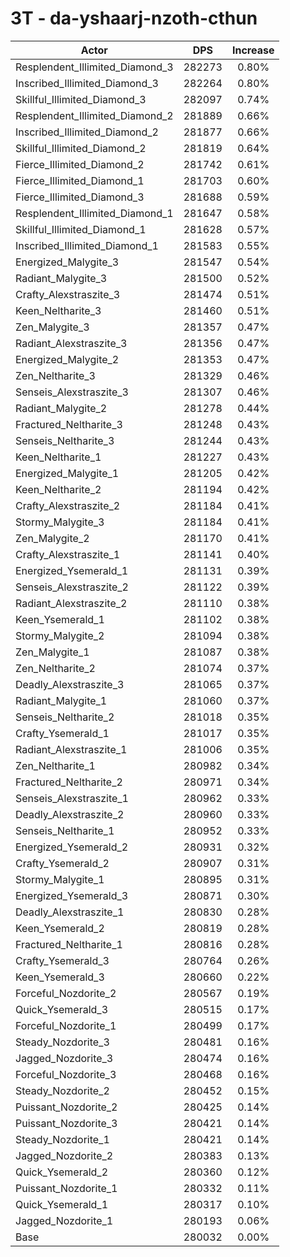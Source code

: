 # 3T - da-yshaarj-nzoth-cthun
| Actor | DPS | Increase |
|---|:---:|:---:|
|Resplendent_Illimited_Diamond_3|282273|0.80%|
|Inscribed_Illimited_Diamond_3|282264|0.80%|
|Skillful_Illimited_Diamond_3|282097|0.74%|
|Resplendent_Illimited_Diamond_2|281889|0.66%|
|Inscribed_Illimited_Diamond_2|281877|0.66%|
|Skillful_Illimited_Diamond_2|281819|0.64%|
|Fierce_Illimited_Diamond_2|281742|0.61%|
|Fierce_Illimited_Diamond_1|281703|0.60%|
|Fierce_Illimited_Diamond_3|281688|0.59%|
|Resplendent_Illimited_Diamond_1|281647|0.58%|
|Skillful_Illimited_Diamond_1|281628|0.57%|
|Inscribed_Illimited_Diamond_1|281583|0.55%|
|Energized_Malygite_3|281547|0.54%|
|Radiant_Malygite_3|281500|0.52%|
|Crafty_Alexstraszite_3|281474|0.51%|
|Keen_Neltharite_3|281460|0.51%|
|Zen_Malygite_3|281357|0.47%|
|Radiant_Alexstraszite_3|281356|0.47%|
|Energized_Malygite_2|281353|0.47%|
|Zen_Neltharite_3|281329|0.46%|
|Senseis_Alexstraszite_3|281307|0.46%|
|Radiant_Malygite_2|281278|0.44%|
|Fractured_Neltharite_3|281248|0.43%|
|Senseis_Neltharite_3|281244|0.43%|
|Keen_Neltharite_1|281227|0.43%|
|Energized_Malygite_1|281205|0.42%|
|Keen_Neltharite_2|281194|0.42%|
|Crafty_Alexstraszite_2|281184|0.41%|
|Stormy_Malygite_3|281184|0.41%|
|Zen_Malygite_2|281170|0.41%|
|Crafty_Alexstraszite_1|281141|0.40%|
|Energized_Ysemerald_1|281131|0.39%|
|Senseis_Alexstraszite_2|281122|0.39%|
|Radiant_Alexstraszite_2|281110|0.38%|
|Keen_Ysemerald_1|281102|0.38%|
|Stormy_Malygite_2|281094|0.38%|
|Zen_Malygite_1|281087|0.38%|
|Zen_Neltharite_2|281074|0.37%|
|Deadly_Alexstraszite_3|281065|0.37%|
|Radiant_Malygite_1|281060|0.37%|
|Senseis_Neltharite_2|281018|0.35%|
|Crafty_Ysemerald_1|281017|0.35%|
|Radiant_Alexstraszite_1|281006|0.35%|
|Zen_Neltharite_1|280982|0.34%|
|Fractured_Neltharite_2|280971|0.34%|
|Senseis_Alexstraszite_1|280962|0.33%|
|Deadly_Alexstraszite_2|280960|0.33%|
|Senseis_Neltharite_1|280952|0.33%|
|Energized_Ysemerald_2|280931|0.32%|
|Crafty_Ysemerald_2|280907|0.31%|
|Stormy_Malygite_1|280895|0.31%|
|Energized_Ysemerald_3|280871|0.30%|
|Deadly_Alexstraszite_1|280830|0.28%|
|Keen_Ysemerald_2|280819|0.28%|
|Fractured_Neltharite_1|280816|0.28%|
|Crafty_Ysemerald_3|280764|0.26%|
|Keen_Ysemerald_3|280660|0.22%|
|Forceful_Nozdorite_2|280567|0.19%|
|Quick_Ysemerald_3|280515|0.17%|
|Forceful_Nozdorite_1|280499|0.17%|
|Steady_Nozdorite_3|280481|0.16%|
|Jagged_Nozdorite_3|280474|0.16%|
|Forceful_Nozdorite_3|280468|0.16%|
|Steady_Nozdorite_2|280452|0.15%|
|Puissant_Nozdorite_2|280425|0.14%|
|Puissant_Nozdorite_3|280421|0.14%|
|Steady_Nozdorite_1|280421|0.14%|
|Jagged_Nozdorite_2|280383|0.13%|
|Quick_Ysemerald_2|280360|0.12%|
|Puissant_Nozdorite_1|280332|0.11%|
|Quick_Ysemerald_1|280317|0.10%|
|Jagged_Nozdorite_1|280193|0.06%|
|Base|280032|0.00%|
